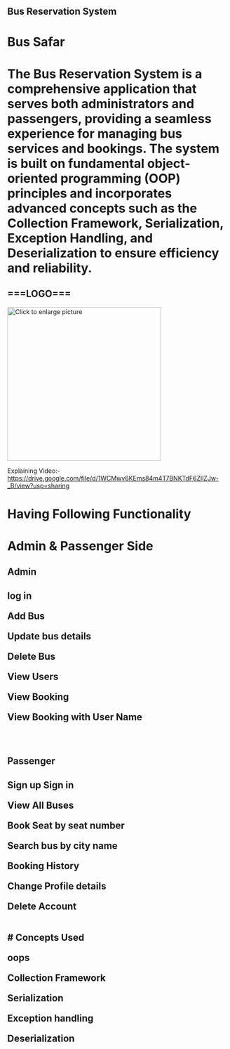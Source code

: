 ## Bus Reservation System
<h1>Bus Safar<h1/>
  The Bus Reservation System is a comprehensive application that serves both administrators and passengers, providing a seamless experience for managing bus services and bookings. The system is built on fundamental object-oriented programming (OOP) principles and incorporates advanced concepts such as the Collection Framework, Serialization, Exception Handling, and Deserialization to ensure efficiency and reliability.
<h2>===LOGO===</h2>
<img src="https://drive.google.com/uc?export=view&id=16AQ0Jf5e92IBs9pGbuLwI-ocfoyLPvkS" style="width: 350px; max-width: 100%; height: auto"; title="Click to enlarge picture" />

Explaining Video:- https://drive.google.com/file/d/1WCMwv6KEms84m4T7BNKTdF6ZllZJw-_B/view?usp=sharing

# Having Following Functionality
  
  <h1> Admin & Passenger Side</h1>
  <h2>Admin<h2/>
  <p>log in</p>
  <p>Add Bus<p/>
  <p>Update bus details</p>
  <p>Delete Bus<p/>
  <p>View Users<p/>
  <p>View Booking<p/>
  <p>View Booking with User Name<p/>
    <br>
  <h2>Passenger<h2/>
    
   <p>Sign up Sign in<p/>
   <p>View All Buses<p/>
   <p>Book Seat by seat number<p/>
   <p>Search bus by city name<p/>
   <p> Booking History<p/>
   <p>Change Profile details<p/>
   <p>Delete Account<p/>
<br>
# Concepts Used
 <p>oops</p>
 <p>Collection Framework</p>
 <p>Serialization</p>
 <p>Exception handling</p>
 <p>Deserialization</p>
